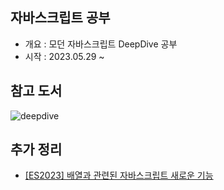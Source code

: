 ## 자바스크립트 공부

- 개요 : 모던 자바스크립트 DeepDive 공부
- 시작 : 2023.05.29 ~

## 참고 도서

![deepdive](https://image.yes24.com/goods/92742567/XL)

## 추가 정리

- [[ES2023] 배열과 관련된 자바스크립트 새로운 기능](https://velog.io/@taetae-5/ES2023%EC%9D%98-%EC%9E%90%EB%B0%94%EC%8A%A4%ED%81%AC%EB%A6%BD%ED%8A%B8-%EC%83%88%EB%A1%9C%EC%9A%B4-%EA%B8%B0%EB%8A%A5)
